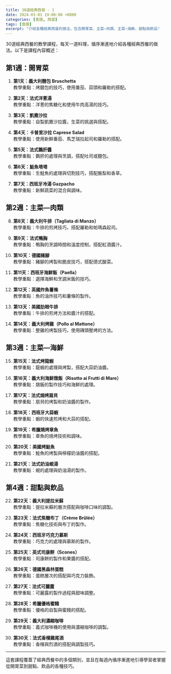 ```yaml
---
title: 30道經典西餐 - 1
date: 2024-03-01 19:00:00 +0800
categories: [食譜, 西餐]
tags: [食譜] 
excerpt: "介紹各種經典西餐的做法，包含開胃菜、主菜—肉類、主菜—海鮮、甜點與飲品"
---
```


30道經典西餐的教學課程，每天一道料理，循序漸進地介紹各種經典西餐的做法。以下是課程內容概述：

## 第1週：開胃菜
1. **第1天：義大利麵包 Bruschetta**  
   教學重點：烤麵包的技巧，使用番茄、蒜頭和羅勒的搭配。

2. **第2天：法式洋蔥湯**  
   教學重點：洋蔥的焦糖化和使用牛肉高湯的技巧。

3. **第3天：凱撒沙拉**  
   教學重點：自製凱撒沙拉醬，生菜的挑選與搭配。

4. **第4天：卡普里沙拉 Caprese Salad**  
   教學重點：使用新鮮番茄、馬芝瑞拉起司和羅勒的搭配。

5. **第5天：法式鵝肝醬**  
   教學重點：鵝肝的處理與烹調，搭配吐司或麵包。

6. **第6天：鮭魚塔塔**  
   教學重點：生鮭魚的處理與切割技巧，搭配酪梨和香草。

7. **第7天：西班牙冷湯 Gazpacho**  
   教學重點：新鮮蔬菜的混合與調味。

## 第2週：主菜—肉類
8. **第8天：義大利牛排（Tagliata di Manzo）**  
   教學重點：牛排的煎烤技巧，搭配羅勒和帕瑪森起司。

9. **第9天：法式鴨胸**  
   教學重點：鴨胸的烹調時間和溫度控制，搭配紅酒醬汁。

10. **第10天：德國豬腳**  
    教學重點：豬腳的烤製和脆皮技巧，搭配德式酸菜。

11. **第11天：西班牙海鮮飯（Paella）**  
    教學重點：選擇海鮮和烹調米飯的技巧。

12. **第12天：英國炸魚薯條**  
    教學重點：魚的油炸技巧和薯條的製作。

13. **第13天：美國肋眼牛排**  
    教學重點：牛排的煎烤方法和醬汁的搭配。

14. **第14天：義大利烤雞（Pollo al Mattone）**  
    教學重點：整雞的烤製技巧，使用磚頭壓烤的方法。

## 第3週：主菜—海鮮
15. **第15天：法式烤龍蝦**  
    教學重點：龍蝦的處理與烤製，搭配大蒜奶油醬。

16. **第16天：義大利海鮮燉飯（Risotto ai Frutti di Mare）**  
    教學重點：燉飯的製作技巧和海鮮的處理。

17. **第17天：法式焗烤扇貝**  
    教學重點：扇貝的烤製和奶油醬的製作。

18. **第18天：西班牙大蒜蝦**  
    教學重點：蝦的快速煎烤和大蒜的搭配。

19. **第19天：希臘燒烤章魚**  
    教學重點：章魚的燒烤技術和調味。

20. **第20天：美國烤鮭魚**  
    教學重點：鮭魚的烤製與檸檬奶油醬的搭配。

21. **第21天：法式奶油蜆湯**  
    教學重點：蜆的處理與奶油湯的製作。

## 第4週：甜點與飲品
22. **第22天：義大利提拉米蘇**  
    教學重點：提拉米蘇的層次搭配與咖啡口味的調製。

23. **第23天：法式焦糖布丁（Crème Brûlée）**  
    教學重點：焦糖化技術與布丁的製作。

24. **第24天：西班牙巧克力慕斯**  
    教學重點：巧克力的處理與慕斯的製作。

25. **第25天：英式司康餅（Scones）**  
    教學重點：司康餅的製作和果醬的搭配。

26. **第26天：德國黑森林蛋糕**  
    教學重點：蛋糕層次的搭配與巧克力裝飾。

27. **第27天：法式可麗露**  
    教學重點：可麗露的製作過程與甜味調整。

28. **第28天：希臘優格蜜餞**  
    教學重點：優格的自製與蜜餞的搭配。

29. **第29天：義大利濃縮咖啡**  
    教學重點：義式咖啡機的使用與濃縮咖啡的調製。

30. **第30天：法式香檳雞尾酒**  
    教學重點：香檳與烈酒的搭配與調製技巧。

---

這套課程覆蓋了經典西餐中的多個類別，並且在每週內循序漸進地引導學習者掌握從開胃菜到甜點、飲品的各種技巧。
